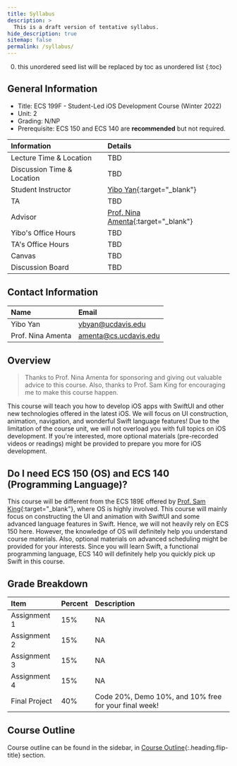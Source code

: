 ```yaml
---
title: Syllabus
description: >
  This is a draft version of tentative syllabus.
hide_description: true
sitemap: false
permalink: /syllabus/
---
```


0. this unordered seed list will be replaced by toc as unordered list
{:toc}

## General Information

- Title: ECS 199F - Student-Led iOS Development Course (Winter 2022)
- Unit: 2
- Grading: N/NP
- Prerequisite: ECS 150 and ECS 140 are **recommended** but not required.

| Information | Details |
| :--- | :--- |
| Lecture Time & Location | TBD |
| Discussion Time & Location | TBD |
| Student Instructor | [Yibo Yan](https://www.meetybyan.com){:target="_blank"} |
| TA | TBD |
| Advisor | [Prof. Nina Amenta](https://www.cs.ucdavis.edu/~amenta/){:target="_blank"} |
| Yibo's Office Hours | TBD |
| TA's Office Hours | TBD |
| Canvas | TBD |
| Discussion Board | TBD |

## Contact Information

| Name | Email |
| :--- | :--- |
| Yibo Yan | [ybyan@ucdavis.edu](mailto:ybyan@ucdavis.edu) |
| Prof. Nina Amenta | [amenta@cs.ucdavis.edu](mailto:amenta@cs.ucdavis.edu) |

## Overview

> Thanks to Prof. Nina Amenta for sponsoring and giving out valuable advice to this course. Also, thanks to Prof. Sam King for encouraging me to make this course happen.

This course will teach you how to develop iOS apps with SwiftUI and other new technologies offered in the latest iOS. We will focus on UI construction, animation, navigation, and wonderful Swift language features! Due to the limitation of the course unit, we will not overload you with full topics on iOS development. If you're interested, more optional materials (pre-recorded videos or readings) might be provided to prepare you more for iOS development.

## Do I need ECS 150 (OS) and ECS 140 (Programming Language)?

This course will be different from the ECS 189E offered by [Prof. Sam King](https://bob.cs.ucdavis.edu/){:target="_blank"}, where OS is highly involved. This course will mainly focus on constructing the UI and animation with SwiftUI and some advanced language features in Swift. Hence, we will not heavily rely on ECS 150 here.  However, the knowledge of OS will definitely help you understand course materials. Also, optional materials on advanced scheduling might be provided for your interests. Since you will learn Swift, a functional programming language, ECS 140 will definitely help you quickly pick up Swift in this course.

## Grade Breakdown

| Item | Percent | Description |
| :--- | :--- | :--- |
| Assignment 1 | 15% | NA |
| Assignment 2 | 15% | NA |
| Assignment 3 | 15% | NA |
| Assignment 4 | 15% | NA |
| Final Project | 40% | Code 20%, Demo 10%, and 10% free for your final week! |


## Course Outline

Course outline can be found in the sidebar, in [Course Outline]{:.heading.flip-title} section.

[Course Outline]: outline.md
